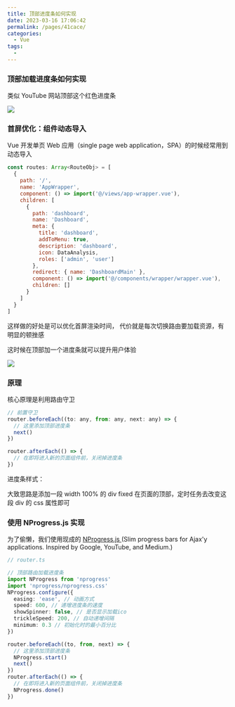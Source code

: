 ```yaml
---
title: 顶部进度条如何实现
date: 2023-03-16 17:06:42
permalink: /pages/41cace/
categories:
  - Vue
tags:
  - 
---
```

### 顶部加载进度条如何实现

类似 YouTube 网站顶部这个红色进度条

![](https://gcy-1306312261.cos.ap-chengdu.myqcloud.com/blog/20230316173037.png)

### 首屏优化：组件动态导入

Vue 开发单页 Web 应用（single page web application，SPA）的时候经常用到动态导入

```javascript
const routes: Array<RouteObj> = [
  {
    path: '/',
    name: 'AppWrapper',
    component: () => import('@/views/app-wrapper.vue'),
    children: [
      {
        path: 'dashboard',
        name: 'Dashboard',
        meta: {
          title: 'dashboard',
          addToMenu: true,
          description: 'dashboard',
          icon: DataAnalysis,
          roles: ['admin', 'user']
        },
        redirect: { name: 'DashboardMain' },
        component: () => import('@/components/wrapper/wrapper.vue'),
        children: []
      }
    ]
  }
]
```

这样做的好处是可以优化首屏渲染时间， 代价就是每次切换路由要加载资源，有明显的顿挫感

这时候在顶部加一个进度条就可以提升用户体验

![](https://gcy-1306312261.cos.ap-chengdu.myqcloud.com/blog/20230316170646.png)

### 原理

核心原理是利用路由守卫

```javascript
// 前置守卫
router.beforeEach((to: any, from: any, next: any) => {
  // 这里添加顶部进度条
  next()
})

router.afterEach(() => {
  // 在即将进入新的页面组件前，关闭掉进度条
})
```

进度条样式：

大致思路是添加一段 width 100% 的 div fixed 在页面的顶部，定时任务去改变这段 div 的 css 属性即可

### 使用 NProgress.js 实现

为了偷懒，我们使用现成的 [NProgress.js ](https://github.com/rstacruz/nprogress) (Slim progress bars for Ajax'y applications. Inspired by Google, YouTube, and Medium.)

```typescript
// router.ts

// 顶部路由加载进度条
import NProgress from 'nprogress'
import 'nprogress/nprogress.css'
NProgress.configure({
  easing: 'ease', // 动画方式
  speed: 600, // 递增进度条的速度
  showSpinner: false, // 是否显示加载ico
  trickleSpeed: 200, // 自动递增间隔
  minimum: 0.3 // 初始化时的最小百分比
})

router.beforeEach((to, from, next) => {
  // 这里添加顶部进度条
  NProgress.start()
  next()
})
router.afterEach(() => {
  // 在即将进入新的页面组件前，关闭掉进度条
  NProgress.done()
})
```


